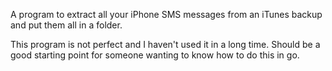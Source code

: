 A program to extract all your iPhone SMS messages from an iTunes backup and put them all in a folder.

This program is not perfect and I haven't used it in a long time. Should be a good starting point
for someone wanting to know how to do this in go.